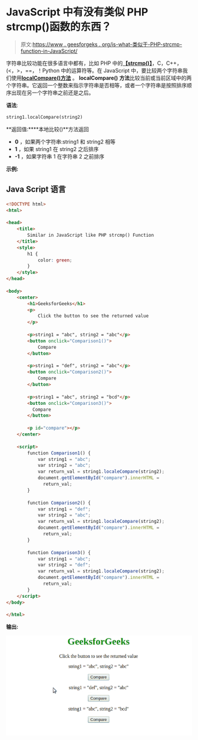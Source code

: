 # JavaScript 中有没有类似 PHP strcmp()函数的东西？

> 原文:[https://www . geesforgeks . org/is-what-类似于-PHP-strcmp-function-in-JavaScript/](https://www.geeksforgeeks.org/is-there-anything-similar-to-php-strcmp-function-in-javascript/)

字符串比较功能在很多语言中都有，比如 PHP 中的[**【strcmp()】**](https://www.geeksforgeeks.org/php-strcmp-function/)，C，C++，(<，>，==，！Python 中的运算符等。在 JavaScript 中，要比较两个字符串我们使用[**localCompare()方法**](https://www.geeksforgeeks.org/javascript-string-localecompare/) 。 **localCompare()** **方法**比较当前或当前区域中的两个字符串。它返回一个整数来指示字符串是否相等，或者一个字符串是按照排序顺序出现在另一个字符串之前还是之后。

**语法**:

```html
string1.localCompare(string2)

```

**返回值:****本地比较()**方法返回

*   **0** ，如果两个字符串:string1 和 string2 相等
*   **1** ，如果 string1 在 string2 之后排序
*   **-1** ，如果字符串 1 在字符串 2 之前排序

**示例:**

## Java Script 语言

```html
<!DOCTYPE html>
<html>

<head>
    <title>
        Similar in JavaScript like PHP strcmp() Function
    </title>
    <style>
        h1 {
            color: green;
        }
    </style>
</head>

<body>
    <center>
        <h1>GeeksforGeeks</h1>
        <p>
            Click the button to see the returned value
        </p>

        <p>string1 = "abc", string2 = "abc"</p>
        <button onclick="Comparison1()">
            Compare
        </button>

        <p>string1 = "def", string2 = "abc"</p>
        <button onclick="Comparison2()">
            Compare
        </button>

        <p>string1 = "abc", string2 = "bcd"</p>
        <button onclick="Comparison3()">
          Compare
        </button>

        <p id="compare"></p>
    </center>

    <script>
        function Comparison1() {
            var string1 = "abc";
            var string2 = "abc";
            var return_val = string1.localeCompare(string2);
            document.getElementById("compare").innerHTML = 
              return_val;
        }

        function Comparison2() {
            var string1 = "def";
            var string2 = "abc";
            var return_val = string1.localeCompare(string2);
            document.getElementById("compare").innerHTML = 
              return_val;
        }

        function Comparison3() {
            var string1 = "abc";
            var string2 = "def";
            var return_val = string1.localeCompare(string2);
            document.getElementById("compare").innerHTML = 
              return_val;
        }
    </script>
</body>

</html>
```

**输出:**

![](img/83c089691ec50834e38f4468f4b2dafd.png)